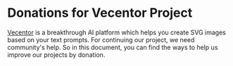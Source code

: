 # Donations for Vecentor Project

[Vecentor](https://vecentor.com) is a breakthrough AI platform which helps you create SVG images based on your text prompts. For continuing our project, we need community's help. So in this document, you can find the ways to help us improve our projects by donation. 